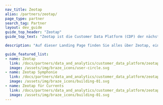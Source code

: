```yaml
---
nav_title: Zeotap
alias: /partners/zeotap/
page_type: partner
search_tag: Partner
layout: dev_guide
guide_top_header: "Zeotap"
guide_top_text: "Zeotap ist die Customer Data Platform (CDP) der nächsten Generation. Es versetzt Marken in die Lage, Kundendaten in einer kochfreien Zukunft zu vereinheitlichen, zu verbessern und zu aktivieren und dabei den Datenschutz und die Einhaltung von Vorschriften in den Mittelpunkt zu stellen."

description: "Auf dieser Landing Page finden Sie alles über Zeotap, einschließlich der Integration von Zeotap und der Verwendung von Zeotap Symphony."

guide_featured_list:
- name: Zeotap
  link: /docs/partners/data_and_analytics/customer_data_platform/zeotap/zeotap/
  image: /assets/img/braze_icons/user-circle.svg
- name: Zeotap Symphonie
  link: /docs/partners/data_and_analytics/customer_data_platform/zeotap/symphony/
  image: /assets/img/braze_icons/building-01.svg
- name: Zeotap für Currents
  link: /docs/partners/data_and_analytics/customer_data_platform/zeotap/zeotap_for_currents/
  image: /assets/img/braze_icons/building-01.svg
---
```


<br> 

